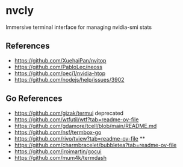 # nvcly

Immersive terminal interface for managing  nvidia-smi stats

## References

- <https://github.com/XuehaiPan/nvitop>
- <https://github.com/PabloLec/neoss>
- <https://github.com/peci1/nvidia-htop>
- <https://github.com/nodejs/help/issues/3902>

## Go References

- <https://github.com/gizak/termui> deprecated
- <https://github.com/wtfutil/wtf?tab=readme-ov-file>
- <https://github.com/gdamore/tcell/blob/main/README.md>
- <https://github.com/nsf/termbox-go>
- <https://github.com/rivo/tview?tab=readme-ov-file> **
- <https://github.com/charmbracelet/bubbletea?tab=readme-ov-file>
- <https://github.com/jroimartin/gocui>
- <https://github.com/mum4k/termdash>
